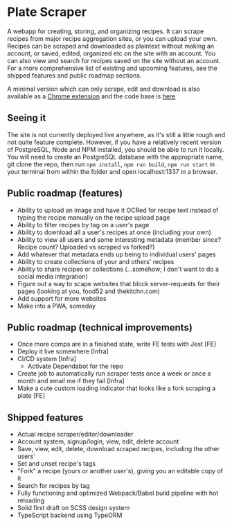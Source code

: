 # Plate Scraper

A webapp for creating, storing, and organizing recipes. It can scrape recipes from major recipe aggregation sites, or you can upload your own. Recipes can be scraped and downloaded as plaintext without making an account, or saved, edited, organized etc on the site with an account. You can also view and search for recipes saved on the site without an account. For a more comprehensive list of existing and upcoming features, see the shipped features and public roadmap sections.

A minimal version which can only scrape, edit and download is also available as a [Chrome extension](https://chrome.google.com/webstore/detail/plate-scraper/pohdgoipnoaopknopkpdeooophfnkmel?hl=en-US) and the code base is [here](https://github.com/SpencerWhitehead7/plate-scraper-chrome-extension)

## Seeing it

The site is not currently deployed live anywhere, as it's still a little rough and not quite feature complete. However, if you have a relatively recent version of PostgreSQL, Node and NPM installed, you should be able to run it locally. You will need to create an PostgreSQL database with the appropriate name, git clone the repo, then run `npm install`, `npm run build`, `npm run start` in your terminal from within the folder and open localhost:1337 in a browser.

## Public roadmap (features)

- Ability to upload an image and have it OCRed for recipe text instead of typing the recipe manually on the recipe upload page
- Ability to filter recipes by tag on a user's page
- Ability to download all a user's recipes at once (including your own)
- Ability to view all users and some interesting metadata (member since? Recipe count? Uploaded vs scraped vs forked?)
- Add whatever that metadata ends up being to individual users' pages
- Ability to create collections of your and others' recipes
- Ability to share recipes or collections (...somehow; I don't want to do a social media integration)
- Figure out a way to scape websites that block server-requests for their pages (looking at you, food52 and thekitchn.com)
- Add support for more websites
- Make into a PWA, someday

## Public roadmap (technical improvements)

- Once more comps are in a finished state, write FE tests with Jest [FE]
- Deploy it live somewhere [Infra]
- CI/CD system [Infra]
  - Activate Dependabot for the repo
- Create job to automatically run scraper tests once a week or once a month and email me if they fail [Infra]
- Make a cute custom loading indicator that looks like a fork scraping a plate [FE]

## Shipped features

- Actual recipe scraper/editor/downloader
- Account system, signup/login, view, edit, delete account
- Save, view, edit, delete, download scraped recipes, including the other users'
- Set and unset recipe's tags
- "Fork" a recipe (yours or another user's), giving you an editable copy of it
- Search for recipes by tag
- Fully functioning and optimized Webpack/Babel build pipeline with hot reloading
- Solid first draft on SCSS design system
- TypeScript backend using TypeORM
